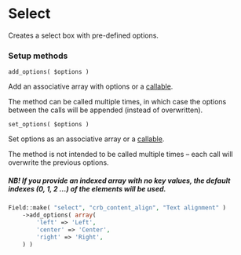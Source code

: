 # Select

Creates a select box with pre-defined options.

### Setup methods

`add_options( $options )`

Add an associative array with options or a [callable](http://php.net/manual/en/language.types.callable.php). 

The method can be called multiple times, in which case the options between the calls will be appended (instead of overwritten).

`set_options( $options )`

Set options as an associative array or a [callable](http://php.net/manual/en/language.types.callable.php). 

The method is not intended to be called multiple times – each call will overwrite the previous options.

##### NB! If you provide an indexed array with no key values, the default indexes **(0, 1, 2 …)** of the elements will be used.

```php
Field::make( "select", "crb_content_align", "Text alignment" )
	->add_options( array(
		'left' => 'Left',
		'center' => 'Center',
		'right' => 'Right',
	) )
```